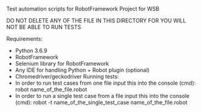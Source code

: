 Test automation scripts for RobotFramework Project for WSB

DO NOT DELETE ANY OF THE FILE IN THIS DIRECTORY FOR YOU WILL NOT BE ABLE TO RUN TESTS

Requirements:
- Python 3.6.9
- RobotFramework 
- Selenium library for RobotFramework
- Any IDE for handling Python + Robot plugin (optional)
- Chromedriver/geckodriver
Running tests:
- In order to run test cases from one file input this into the console (cmd):
robot name_of_the_file.robot 
- In order to run a single test case from a file input this into the console (cmd):
robot -t name_of_the_single_test_case name_of_the_file.robot
